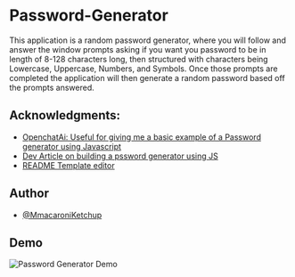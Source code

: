 # Password-Generator
This application is a random password generator, where you will follow and answer the window prompts asking if you want you password to be in length of 8-128 characters long, then structured with characters being Lowercase, Uppercase, Numbers, and Symbols. Once those prompts are completed the application will then generate a random password based off the prompts answered.

## Acknowledgments:

- [OpenchatAi: Useful for giving me a basic example of a Password generator using Javascript](https://chat.openai.com/)
- [Dev Article on building a pssword generator using JS](https://dev.to/code_mystery/random-password-generator-using-javascript-6a)
- [README Template editor](https://www.pexels.com/search/website%20background/)

## Author

- [@MmacaroniKetchup](https://github.com/MacaroniKetchup)

## Demo

![Password Generator Demo]()